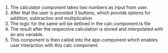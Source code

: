 1. The calculator component takes two numbers as input from user.
2. After that the user is provided 3 buttons, which provide options for addition, subtraction and multiplication
3. The logic for the same will be defined in the calc.component.ts file
4. The result after the respective calculation is stored and interpolated with an ans variable.
5. This component is then called into the app-component which enables user interaction with this calc component.